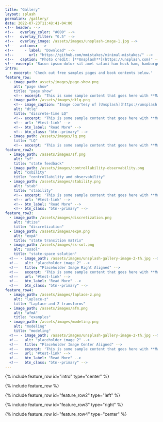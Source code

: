 ```yaml
---
title: "Gallery"
layout: splash
permalink: /gallery/
date: 2022-07-23T11:48:41-04:00
<!-- header: -->
<!--   overlay_color: "#000" -->
<!--   overlay_filter: "0.5" -->
<!--   overlay_image: /assets/images/unsplash-image-1.jpg -->
<!--   actions: -->
<!--     - label: "Download" -->
<!--       url: "https://github.com/mmistakes/minimal-mistakes/" -->
<!--   caption: "Photo credit: [**Unsplash**](https://unsplash.com)" -->
<!-- excerpt: "Bacon ipsum dolor sit amet salami ham hock ham, hamburger corned beef short ribs kielbasa biltong t-bone drumstick tri-tip tail sirloin pork chop." -->
intro: 
  - excerpt: 'Check out free samples pages and book contents below.'
feature_row:
  - image_path: assets/images/page-show.png
    alt: "page show"
    title: "page show"
    <!-- excerpt: "This is some sample content that goes here with **Markdown** formatting." -->
  - image_path: /assets/images/dtlq.png
    <!-- image_caption: "Image courtesy of [Unsplash](https://unsplash.com/)" -->
    alt: "dtlq"
    title: "discrete-time LQ"
    <!-- excerpt: "This is some sample content that goes here with **Markdown** formatting." -->
    <!-- url: "#test-link" -->
    <!-- btn_label: "Read More" -->
    <!-- btn_class: "btn--primary" -->
  - image_path: /assets/images/lq.png
    title: "LQ"
    <!-- excerpt: "This is some sample content that goes here with **Markdown** formatting." -->
feature_row2:
  - image_path: /assets/images/sf.png
    alt: "sf"
    title: "state feedback"
  - image_path: /assets/images/controllability-observability.png
    alt: "cobility"
    title: "controllability and observability"
  - image_path: /assets/images/stability.png
    alt: "stab"
    title: "stability"
    <!-- excerpt: 'This is some sample content that goes here with **Markdown** formatting. Left  -->aligned with `type="left"`'
    <!-- url: "#test-link" -->
    <!-- btn_label: "Read More" -->
    <!-- btn_class: "btn--primary" -->
feature_row3:
  - image_path: /assets/images/discretization.png
    alt: "dtize"
    title: "discretization"
  - image_path: /assets/images/expA.png
    alt: "expA"
    title: "state transition matrix"
  - image_path: /assets/images/ss-sol.png
    alt: "sssol"
    title: "state-space solution"
  <!-- - image_path: /assets/images/unsplash-gallery-image-2-th.jpg -->
  <!--   alt: "placeholder image 2" -->
  <!--   title: "Placeholder Image Right Aligned" -->
  <!--   excerpt: 'This is some sample content that goes here with **Markdown** formatting. Right aligned with `type="right"`' -->
  <!--   url: "#test-link" -->
  <!--   btn_label: "Read More" -->
  <!--   btn_class: "btn--primary" -->
feature_row4:
  - image_path: /assets/images/laplace-z.png
    alt: "laplace-z"
    title: "Laplace and Z transforms"
  - image_path: /assets/images/afm.png
    alt: "afmA"
    title: "examples"
  - image_path: /assets/images/modeling.png
    alt: "modeling"
    title: "modeling"
  <!-- - image_path: /assets/images/unsplash-gallery-image-2-th.jpg -->
  <!--   alt: "placeholder image 2" -->
  <!--   title: "Placeholder Image Center Aligned" -->
  <!--   excerpt: 'This is some sample content that goes here with **Markdown** formatting. Centered with `type="center"`' -->
  <!--   url: "#test-link" -->
  <!--   btn_label: "Read More" -->
  <!--   btn_class: "btn--primary" -->
---
```


{% include feature_row id="intro" type="center" %}

{% include feature_row %}

{% include feature_row id="feature_row2" type="left" %}

{% include feature_row id="feature_row3" type="right" %}

{% include feature_row id="feature_row4" type="center" %}
